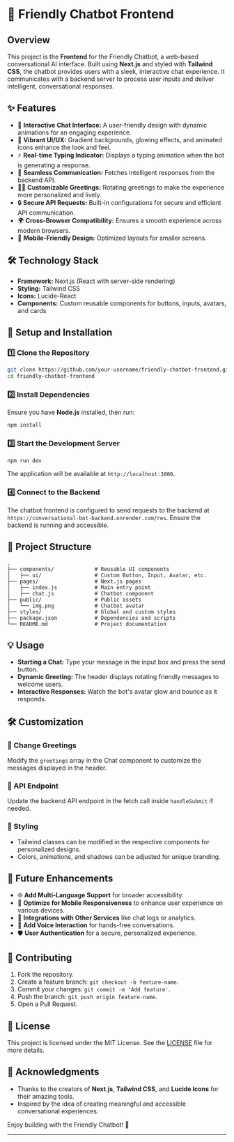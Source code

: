 # 🤖 Friendly Chatbot Frontend  

## Overview  
This project is the **Frontend** for the Friendly Chatbot, a web-based conversational AI interface. Built using **Next.js** and styled with **Tailwind CSS**, the chatbot provides users with a sleek, interactive chat experience. It communicates with a backend server to process user inputs and deliver intelligent, conversational responses.  

## ✨ Features  
- 🌟 **Interactive Chat Interface:** A user-friendly design with dynamic animations for an engaging experience.  
- 🎨 **Vibrant UI/UX:** Gradient backgrounds, glowing effects, and animated icons enhance the look and feel.  
- ⚡ **Real-time Typing Indicator:** Displays a typing animation when the bot is generating a response.  
- 💬 **Seamless Communication:** Fetches intelligent responses from the backend API.  
- 🧑‍💻 **Customizable Greetings:** Rotating greetings to make the experience more personalized and lively.  
- 🔒 **Secure API Requests:** Built-in configurations for secure and efficient API communication.  
- 🌍 **Cross-Browser Compatibility:** Ensures a smooth experience across modern browsers.  
- 📱 **Mobile-Friendly Design:** Optimized layouts for smaller screens.  

## 🛠️ Technology Stack  
- **Framework:** Next.js (React with server-side rendering)  
- **Styling:** Tailwind CSS  
- **Icons:** Lucide-React  
- **Components:** Custom reusable components for buttons, inputs, avatars, and cards  

## 🚀 Setup and Installation  

### 1️⃣ Clone the Repository  
```bash  
git clone https://github.com/your-username/friendly-chatbot-frontend.git  
cd friendly-chatbot-frontend  
```  

### 2️⃣ Install Dependencies  
Ensure you have **Node.js** installed, then run:  
```bash  
npm install  
```  

### 3️⃣ Start the Development Server  
```bash  
npm run dev  
```  
The application will be available at `http://localhost:3000`.  

### 4️⃣ Connect to the Backend  
The chatbot frontend is configured to send requests to the backend at `https://conversational-bot-backend.onrender.com/res`. Ensure the backend is running and accessible.  

## 📂 Project Structure  
```plaintext  
.  
├── components/             # Reusable UI components  
│   ├── ui/                 # Custom Button, Input, Avatar, etc.  
├── pages/                  # Next.js pages  
│   ├── index.js            # Main entry point  
│   ├── chat.js             # Chatbot component  
├── public/                 # Public assets  
│   └── img.png             # Chatbot avatar  
├── styles/                 # Global and custom styles  
├── package.json            # Dependencies and scripts  
└── README.md               # Project documentation  
```  

## 💡 Usage  
- **Starting a Chat:** Type your message in the input box and press the send button.  
- **Dynamic Greeting:** The header displays rotating friendly messages to welcome users.  
- **Interactive Responses:** Watch the bot's avatar glow and bounce as it responds.  

## 🛠️ Customization  

### 🔄 Change Greetings  
Modify the `greetings` array in the Chat component to customize the messages displayed in the header.  

### 🔗 API Endpoint  
Update the backend API endpoint in the fetch call inside `handleSubmit` if needed.  

### 🎨 Styling  
- Tailwind classes can be modified in the respective components for personalized designs.  
- Colors, animations, and shadows can be adjusted for unique branding.  

## 🌟 Future Enhancements  
- 🌐 **Add Multi-Language Support** for broader accessibility.  
- 📱 **Optimize for Mobile Responsiveness** to enhance user experience on various devices.  
- 🔌 **Integrations with Other Services** like chat logs or analytics.  
- 🤝 **Add Voice Interaction** for hands-free conversations.  
- 🛡️ **User Authentication** for a secure, personalized experience.  

## 🤝 Contributing  
1. Fork the repository.  
2. Create a feature branch: `git checkout -b feature-name`.  
3. Commit your changes: `git commit -m 'Add feature'`.  
4. Push the branch: `git push origin feature-name`.  
5. Open a Pull Request.  

## 📜 License  
This project is licensed under the MIT License. See the [LICENSE](LICENSE) file for more details.  

## 🙏 Acknowledgments  
- Thanks to the creators of **Next.js**, **Tailwind CSS**, and **Lucide Icons** for their amazing tools.  
- Inspired by the idea of creating meaningful and accessible conversational experiences.  

Enjoy building with the Friendly Chatbot! 🚀  

---
